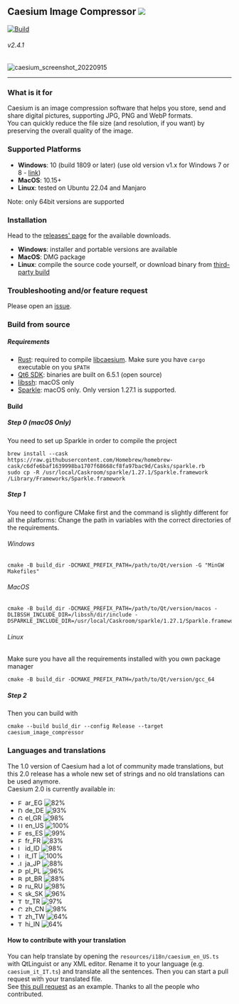 ## Caesium Image Compressor  [![](https://img.shields.io/static/v1?label=Sponsor&message=%E2%9D%A4&logo=GitHub&color=%23fe8e86)](https://github.com/sponsors/Lymphatus)

[![Build](https://github.com/Lymphatus/caesium-image-compressor/actions/workflows/build-qt.yml/badge.svg)](https://github.com/Lymphatus/caesium-image-compressor/actions/workflows/build-qt.yml)

###### v2.4.1

![caesium_screenshot_20220915](https://user-images.githubusercontent.com/12133996/190349051-6baebec3-9937-4047-8670-fb025c6c4869.PNG)

----------
### What is it for
Caesium is an image compression software that helps you store, send and share digital pictures, supporting JPG, PNG and WebP formats.  
You can quickly reduce the file size (and resolution, if you want) by preserving the overall quality of the image.

### Supported Platforms
- **Windows**: 10 (build 1809 or later) (use old version v1.x for Windows 7 or 8 - [link](https://www.fosshub.com/Caesium-Image-Compressor-old.html))
- **MacOS**: 10.15+
- **Linux**: tested on Ubuntu 22.04 and Manjaro

Note: only 64bit versions are supported

### Installation
Head to the [releases' page](https://github.com/Lymphatus/caesium-image-compressor/releases) for the available downloads.
- **Windows**: installer and portable versions are available
- **MacOS**: DMG package
- **Linux**: compile the source code yourself, or download binary from [third-party build](https://github.com/larygwil/caesium-image-compressor/releases)

### Troubleshooting and/or feature request
Please open an [issue](https://github.com/Lymphatus/caesium-image-compressor/issues).

### Build from source
##### Requirements
- [Rust](https://www.rust-lang.org/tools/install): required to compile [libcaesium](https://github.com/Lymphatus/libcaesium). Make sure you have `cargo` executable on you `$PATH`
- [Qt6 SDK](https://www.qt.io/download/): binaries are built on 6.5.1 (open source)
- [libssh](https://www.libssh.org/): macOS only
- [Sparkle](https://sparkle-project.org/): macOS only. Only version 1.27.1 is supported.

#### Build
##### Step 0 (macOS Only)
You need to set up Sparkle in order to compile the project
```
brew install --cask https://raw.githubusercontent.com/Homebrew/homebrew-cask/c6dfe6baf1639998ba1707f68668cf8fa97bac9d/Casks/sparkle.rb
sudo cp -R /usr/local/Caskroom/sparkle/1.27.1/Sparkle.framework /Library/Frameworks/Sparkle.framework
```
##### Step 1
You need to configure CMake first and the command is slightly different for all the platforms:
Change the path in variables with the correct directories of the requirements.
###### Windows
```
cmake -B build_dir -DCMAKE_PREFIX_PATH=/path/to/Qt/version -G "MinGW Makefiles"
```
###### MacOS
```
cmake -B build_dir -DCMAKE_PREFIX_PATH=/path/to/Qt/version/macos -DLIBSSH_INCLUDE_DIR=/libssh/dir/include -DSPARKLE_INCLUDE_DIR=/usr/local/Caskroom/sparkle/1.27.1/Sparkle.framework/Versions/Current/Headers
```
###### Linux
Make sure you have all the requirements installed with you own package manager
```
cmake -B build_dir -DCMAKE_PREFIX_PATH=/path/to/Qt/version/gcc_64
```
##### Step 2
Then you can build with
```
cmake --build build_dir --config Release --target caesium_image_compressor
```

### Languages and translations
The 1.0 version of Caesium had a lot of community made translations, but this 2.0 release has a whole new set of strings and no old translations can be used anymore.   
Caesium 2.0 is currently available in:
- <img src="https://flagcdn.com/h20/eg.png" srcset="https://flagcdn.com/h40/eg.png 2x" height="12" alt="EG"> ar_EG ![82%](https://progress-bar.dev/82)
- <img src="https://flagcdn.com/h20/de.png" srcset="https://flagcdn.com/h40/de.png 2x" height="12" alt="DE"> de_DE ![93%](https://progress-bar.dev/93)
- <img src="https://flagcdn.com/h20/gr.png" srcset="https://flagcdn.com/h40/gr.png 2x" height="12" alt="GR"> el_GR ![98%](https://progress-bar.dev/98)
- <img src="https://flagcdn.com/h20/us.png" srcset="https://flagcdn.com/h40/us.png 2x" height="12" alt="US"> en_US ![100%](https://progress-bar.dev/100)
- <img src="https://flagcdn.com/h20/es.png" srcset="https://flagcdn.com/h40/es.png 2x" height="12" alt="ES"> es_ES ![99%](https://progress-bar.dev/99)
- <img src="https://flagcdn.com/h20/fr.png" srcset="https://flagcdn.com/h40/fr.png 2x" height="12" alt="FR"> fr_FR ![83%](https://progress-bar.dev/83)
- <img src="https://flagcdn.com/h20/id.png" srcset="https://flagcdn.com/h40/id.png 2x" height="12" alt="ID"> id_ID ![98%](https://progress-bar.dev/98)
- <img src="https://flagcdn.com/h20/it.png" srcset="https://flagcdn.com/h40/it.png 2x" height="12" alt="IT"> it_IT ![100%](https://progress-bar.dev/100)
- <img src="https://flagcdn.com/h20/jp.png" srcset="https://flagcdn.com/h40/jp.png 2x" height="12" alt="JP"> ja_JP ![88%](https://progress-bar.dev/88)
- <img src="https://flagcdn.com/h20/pl.png" srcset="https://flagcdn.com/h40/pl.png 2x" height="12" alt="PL"> pl_PL ![96%](https://progress-bar.dev/96)
- <img src="https://flagcdn.com/h20/br.png" srcset="https://flagcdn.com/h40/br.png 2x" height="12" alt="BR"> pt_BR ![88%](https://progress-bar.dev/88)
- <img src="https://flagcdn.com/h20/ru.png" srcset="https://flagcdn.com/h40/ru.png 2x" height="12" alt="RU"> ru_RU ![98%](https://progress-bar.dev/98)
- <img src="https://flagcdn.com/h20/sk.png" srcset="https://flagcdn.com/h40/sk.png 2x" height="12" alt="SK"> sk_SK ![96%](https://progress-bar.dev/96)
- <img src="https://flagcdn.com/h20/tr.png" srcset="https://flagcdn.com/h40/tr.png 2x" height="12" alt="TR"> tr_TR ![97%](https://progress-bar.dev/97)
- <img src="https://flagcdn.com/h20/cn.png" srcset="https://flagcdn.com/h40/cn.png 2x" height="12" alt="CN"> zh_CN ![98%](https://progress-bar.dev/98)
- <img src="https://flagcdn.com/h20/tw.png" srcset="https://flagcdn.com/h40/tw.png 2x" height="12" alt="TW"> zh_TW ![64%](https://progress-bar.dev/64)
- <img src="https://flagcdn.com/h20/in.png" srcset="https://flagcdn.com/h40/in.png 2x" height="12" alt="TW"> hi_IN ![64%](https://progress-bar.dev/100)

#### How to contribute with your translation
You can help translate by opening the `resources/i18n/caesium_en_US.ts` with QtLinguist or any XML editor. Rename it to your language (e.g. `caesium_it_IT.ts`) and translate all the sentences. Then you can start a pull request with your translated file.  
See [this pull request](https://github.com/Lymphatus/caesium-image-compressor/pull/106) as an example.
Thanks to all the people who contributed.
